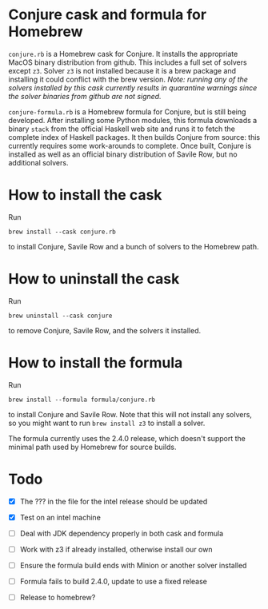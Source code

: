 # Conjure cask and formula for Homebrew

`conjure.rb` is a Homebrew cask for Conjure. It installs the appropriate MacOS binary distribution from github. This includes a full set of solvers except `z3`. Solver `z3` is not installed because it is a brew package and installing it could conflict with the brew version. *Note: running any of the solvers installed by this cask currently results in quarantine warnings since the solver binaries from github are not signed.*

`conjure-formula.rb` is a Homebrew formula for Conjure, but is still being developed. After installing some Python modules, this formula downloads a binary `stack` from the official Haskell web site and runs it to fetch the complete index of Haskell packages. It then builds Conjure from source: this currently requires some work-arounds to complete. Once built, Conjure is installed as well as an official binary distribution of Savile Row, but no additional solvers.


# How to install the cask

Run
```
brew install --cask conjure.rb
```
to install Conjure, Savile Row and a bunch of solvers to the Homebrew path.


# How to uninstall the cask

Run
```
brew uninstall --cask conjure
```
to remove Conjure, Savile Row, and the solvers it installed.


# How to install the formula

Run
```
brew install --formula formula/conjure.rb
```
to install Conjure and Savile Row. Note that this will not install any solvers, so you might want to run `brew install z3` to install a solver.

The formula currently uses the 2.4.0 release, which doesn't support the minimal path used by Homebrew for source builds.


# Todo

- [X] The ??? in the file for the intel release should be updated
- [X] Test on an intel machine
- [ ] Deal with JDK dependency properly in both cask and formula
- [ ] Work with z3 if already installed, otherwise install our own
- [ ] Ensure the formula build ends with Minion or another solver installed
- [ ] Formula fails to build 2.4.0, update to use a fixed release
- [ ] Release to homebrew?

